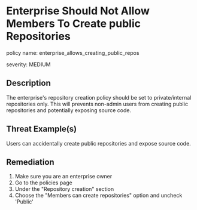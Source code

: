 # Enterprise Should Not Allow Members To Create public Repositories

policy name: enterprise_allows_creating_public_repos

severity: MEDIUM

## Description

The enterprise's repository creation policy should be set to private/internal
repositories only. This will prevents non-admin users from creating public
repositories and potentially exposing source code.

## Threat Example(s)

Users can accidentally create public repositories and expose source code.

## Remediation

1. Make sure you are an enterprise owner
2. Go to the policies page
3. Under the "Repository creation" section
4. Choose the "Members can create repositories" option and uncheck 'Public'
